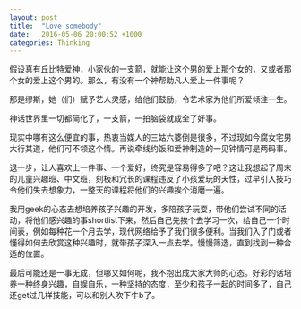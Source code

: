 ```yaml
---
layout: post
title:  "Love somebody"
date:   2016-05-06 20:00:52 +1000
categories: Thinking
---
```

假设真有丘比特爱神，小家伙的一支箭，就能让这个男的爱上那个女的，又或者那个女的爱上这个男的。那么，有没有一个神帮助凡人爱上一件事呢？

那是缪斯，她（们）赋予艺人灵感，给他们鼓励，令艺术家为他们所爱倾注一生。

神话世界里一切都简化了，一支箭，一拍脑袋就成全了好事。

现实中哪有这么便宜的事，热衷当媒人的三姑六婆倒是很多，不过现如今腐女宅男大行其道，他们可不领这个情。再说牵线约饭和爱神制造的一见钟情可是两码事。

退一步，让人喜欢上一件事、一个爱好，终究是容易得多了吧？这让我想起了周末的儿童兴趣班、中文班，刻板和冗长的课程违反了小孩爱玩的天性，过早引入技巧令他们失去想象力，一整天的课程将他们的兴趣挨个消磨一遍。

我用geek的心态去想培养孩子兴趣的开发，多陪孩子玩耍，带他们尝试不同的活动，将他们感兴趣的事shortlist下来，然后自己先挨个去学习一次，给自己一个时间表，例如每种花一个月去学，现代网络给予了我们很多便利。当我们入了门或者懂得如何去欣赏这种兴趣时，就带孩子深入一点去学。慢慢筛选，直到找到一种合适的位置。

最后可能还是一事无成，但哪又如何呢，我不抱出成大家大师的心态。好彩的话培养一种终身兴趣，自娱自乐，一种坚持的态度，至少和孩子一起的时间多了，自己还get过几样技能，可以和别人吹下牛b了。

